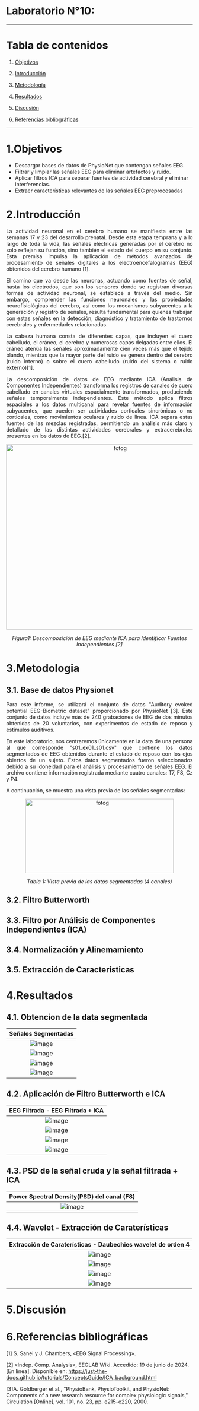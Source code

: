 # **Laboratorio N°10:**

***

# **Tabla de contenidos**
1. [Objetivos](#id1)
2. [Introducción](#id3)
3. [Metodología](#id4)
 
   
4. [Resultados](#id4)
    
    
   
5. [Discusión](#id5)
6. [Referencias bibliográficas](#id6) 

***

# 1.Objetivos<a name="id1"></a>
   - Descargar bases de datos de PhysioNet que contengan señales EEG.
   - Filtrar y limpiar las señales EEG para eliminar artefactos y ruido.
   - Aplicar filtros ICA para separar fuentes de actividad cerebral y eliminar interferencias.
   - Extraer características relevantes de las señales EEG preprocesadas
# 2.Introducción<a name="id2"></a>

<p align="justify">
La actividad neuronal en el cerebro humano se manifiesta entre las semanas 17 y 23 del desarrollo prenatal. Desde esta etapa temprana y a lo largo de toda la vida, las señales eléctricas generadas por el cerebro no solo reflejan su función, sino también el estado del cuerpo en su conjunto. Esta premisa impulsa la aplicación de métodos avanzados de procesamiento de señales digitales a los electroencefalogramas (EEG) obtenidos del cerebro humano [1].
 </p>

<p align="justify">
El camino que va desde las neuronas, actuando como fuentes de señal, hasta los electrodos, que son los sensores donde se registran diversas formas de actividad neuronal, se establece a través del medio. Sin embargo, comprender las funciones neuronales y las propiedades neurofisiológicas del cerebro, así como los mecanismos subyacentes a la generación y registro de señales, resulta fundamental para quienes trabajan con estas señales en la detección, diagnóstico y tratamiento de trastornos cerebrales y enfermedades relacionadas.
 </p>

<p align="justify">
La cabeza humana consta de diferentes capas, que incluyen el cuero cabelludo, el cráneo, el cerebro y numerosas capas delgadas entre ellos. El cráneo atenúa las señales aproximadamente cien veces más que el tejido blando, mientras que la mayor parte del ruido se genera dentro del cerebro (ruido interno) o sobre el cuero cabelludo (ruido del sistema o ruido externo)[1].
</p>

<p align="justify">
La descomposición de datos de EEG mediante ICA (Análisis de Componentes Independientes) transforma los registros de canales de cuero cabelludo en canales virtuales espacialmente transformados, produciendo señales temporalmente independientes. Este método aplica filtros espaciales a los datos multicanal para revelar fuentes de información subyacentes, que pueden ser actividades corticales sincrónicas o no corticales, como movimientos oculares y ruido de línea. ICA separa estas fuentes de las mezclas registradas, permitiendo un análisis más claro y detallado de las distintas actividades cerebrales y extracerebrales presentes en los datos de EEG.[2].
</p>

<p align="center">
  <img src="https://github.com/GloriaAtencio/ISBIO_2024_G1/blob/main/ISB/Laboratorios/Im%C3%A1genes/EEG/ICA.jpeg" alt="fotog" width="600" height="500"/>
</p>
<p align="center"><i> Figura1: Descomposición de EEG mediante ICA para Identificar Fuentes Independientes [2]</i></p>


# 3.Metodologia<a name="id3"></a>

## 3.1. Base de datos Physionet<a name="id3.1"></a>
<p align="justify">
Para este informe, se utilizará el conjunto de datos "Auditory evoked potential EEG-Biometric dataset" proporcionado por PhysioNet [3]. Este conjunto de datos incluye más de 240 grabaciones de EEG de dos minutos obtenidas de 20 voluntarios, con experimentos de estado de reposo y estímulos auditivos.
 </p>
<p align="justify">
En este laboratorio, nos centraremos únicamente en la data de una persona al que corresponde "s01_ex01_s01.csv"  que contiene los datos segmentados de EEG obtenidos durante el estado de reposo con los ojos abiertos de un sujeto. Estos datos segmentados fueron seleccionados debido a su idoneidad para el análisis y procesamiento de señales EEG. El archivo contiene información registrada mediante cuatro canales: T7, F8, Cz y P4.
</p>
<p align="justify">
A continuación, se muestra una vista previa de las señales segmentadas:
</p>

<p align="center">
  <img src="https://github.com/GloriaAtencio/ISBIO_2024_G1/blob/main/ISB/Laboratorios/Im%C3%A1genes/EEG/tablalab10.png" alt="fotog" width="400" height="200"/>
</p>
<p align="center"><i> Tabla 1:  Vista previa de las datos segmentadas (4 canales) </i></p>

## 3.2. Filtro Butterworth <a name="id3.2"></a>
## 3.3. Filtro por Análisis de Componentes Independientes (ICA) <a name="id3.3"></a>
## 3.4. Normalización y Alinemamiento <a name="id3.4"></a>
## 3.5. Extracción de Características <a name="id3.5"></a>

<p align="justify">

 </p>


# 4.Resultados<a name="id4"></a>

## 4.1. Obtencion de la data segmentada
|  **Señales Segmentadas**  |
|:------------:|
|![image](https://github.com/GloriaAtencio/ISBIO_2024_G1/assets/164552077/6a697a00-504c-424a-a119-f5cd8bbd62c9)|
|![image](https://github.com/GloriaAtencio/ISBIO_2024_G1/assets/164552077/1190cfd0-7285-4b18-ab2a-21e8eb33f686)|
|![image](https://github.com/GloriaAtencio/ISBIO_2024_G1/assets/164552077/16be61b0-c4d2-44a8-a9a7-5f622e3d3c11)|
|![image](https://github.com/GloriaAtencio/ISBIO_2024_G1/assets/164552077/56bb6390-9167-4acf-8e27-389208e99a0d)|

## 4.2. Aplicación de Filtro Butterworth e ICA

|  **EEG Filtrada      -       EEG Filtrada + ICA**  |
|:------------:|
|![image](https://github.com/GloriaAtencio/ISBIO_2024_G1/assets/164552077/fe90f1e3-df4f-4fd0-8090-39e4b67d7dcd)|
|![image](https://github.com/GloriaAtencio/ISBIO_2024_G1/assets/164552077/b5bd8ecc-8389-47af-9e52-885eedaaacd6)|
|![image](https://github.com/GloriaAtencio/ISBIO_2024_G1/assets/164552077/1c8b5fad-8a54-4abc-8545-08983251e673)|
|![image](https://github.com/GloriaAtencio/ISBIO_2024_G1/assets/164552077/3cc76a0f-be2a-4d95-b6dd-7d20779a6daa)|


## 4.3. PSD de la señal cruda y la señal filtrada + ICA

|  Power Spectral Density(PSD) del canal (F8)|
|:------------:|
|![image](https://github.com/GloriaAtencio/ISBIO_2024_G1/assets/164552077/c1251884-cf4d-4b06-a1b5-0967e0f51a89)|

## 4.4. Wavelet - Extracción de Caraterísticas

|  **Extracción de Caraterísticas - Daubechies wavelet de orden 4**  |
|:------------:|
|![image](https://github.com/GloriaAtencio/ISBIO_2024_G1/assets/164552077/1e4f2fec-4100-4128-a4ed-6738576da799)|
|![image](https://github.com/GloriaAtencio/ISBIO_2024_G1/assets/164552077/43c57ab4-bb37-447b-bac1-fffb7ea25dc6)|
|![image](https://github.com/GloriaAtencio/ISBIO_2024_G1/assets/164552077/09bbc5e0-62d0-4632-8733-a03e9942c298)|
|![image](https://github.com/GloriaAtencio/ISBIO_2024_G1/assets/164552077/6eed3db4-17b9-4413-bc8f-ff208e6bb6c0)|
# 5.Discusión<a name="id5"></a>

# 6.Referencias bibliográficas<a name="id6"></a>
[1]	S. Sanei y J. Chambers, «EEG Signal Processing».

[2]	«Indep. Comp. Analysis», EEGLAB Wiki. Accedido: 19 de junio de 2024. [En línea]. Disponible en: https://just-the-docs.github.io/tutorials/ConceptsGuide/ICA_background.html

[3]A. Goldberger et al., "PhysioBank, PhysioToolkit, and PhysioNet: Components of a new research resource for complex physiologic signals," Circulation [Online], vol. 101, no. 23, pp. e215–e220, 2000. 
